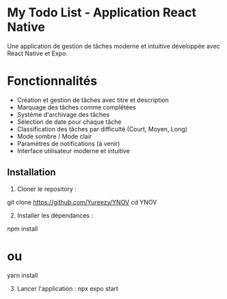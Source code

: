 #  My Todo List - Application React Native

Une application de gestion de tâches moderne et intuitive développée avec React Native et Expo.

# Fonctionnalités

-  Création et gestion de tâches avec titre et description
-  Marquage des tâches comme complétées
-  Système d'archivage des tâches
-  Sélection de date pour chaque tâche
-  Classification des tâches par difficulté (Court, Moyen, Long)
-  Mode sombre / Mode clair
-  Paramètres de notifications (à venir)
-  Interface utilisateur moderne et intuitive

## Installation

1. Cloner le repository :

git clone https://github.com/Yureezy/YNOV
cd YNOV

2. Installer les dépendances :

npm install
# ou
yarn install

3. Lancer l'application :
npx expo start

